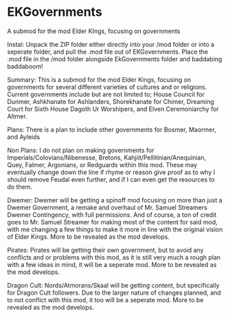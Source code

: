 # EKGovernments
A submod for the mod Elder KIngs, focusing on governments

Instal:
Unpack the ZIP folder either directly into your /mod folder or into a seperate folder, and pull the .mod file out of EKGovernments. Place the .mod file in the /mod folder alongside EkGovernments folder and baddabing baddaboom!

Summary:
This is a submod for the mod Elder Kings, focusing on governments for several different varieties of cultures and or religions. Current governments include but are not limited to; 
House Council for Dunmer, Ashkhanate for Ashlanders, Shorekhanate for Chimer, Dreaming Court for Sixth House Dagoth Ur Worshipers, and Elven Ceremoniarchy for Altmer.

Plans:
There is a plan to include other governments for Bosmer, Maormer, and Ayleids

Non Plans:
I do not plan on making governments for Imperials/Colovians/Nibenesse, Bretons, Kahjiit/Pellitinian/Anequinian, Quey, Falmer, Argonians, or Redguards within this mod. These may eventually change down the line if rhyme or reason give proof as to why I should remove Feudal even further, and if I can even get the resources to do them.

Dwemer:
Dwemer will be getting a spinoff mod focusing on more than just a Dwemer Government, a remake and overhaul of Mr. Samuel Streamers Dwemer Contingency, with full permissions. And of course, a ton of credit goes to Mr. Samuel Streamer for making most of the content for said mod, with me changing a few things to make it more in line with the original vision of Elder Kings. More to be revealed as the mod develops.

Pirates:
Pirates will be getting their own government, but to avoid any conflicts and or problems with this mod, as it is still very much a rough plan with a few ideas in mind, it will be a seperate mod. More to be revealed as the mod develops.

Dragon Cult:
Nords/Atmorans/Skaal will be getting content, but specifically for Dragon Cult followers. Due to the larger nature of changes planned, and to not conflict with this mod, it too will be a seperate mod. More to be revealed as the mod develops.
